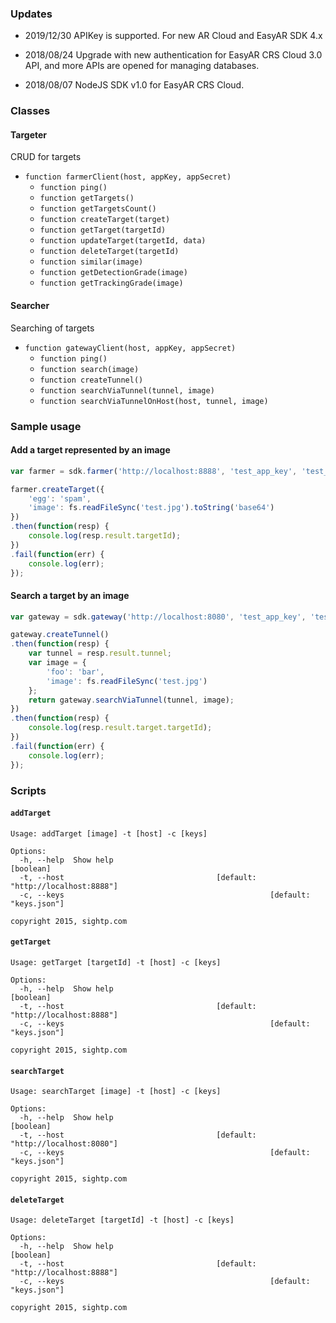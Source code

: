 ### Updates
* 2019/12/30 APIKey is supported. For new AR Cloud and EasyAR SDK 4.x

* 2018/08/24 Upgrade with new authentication for EasyAR CRS Cloud 3.0 API, and more APIs are opened for managing databases.

* 2018/08/07 NodeJS SDK v1.0 for EasyAR CRS Cloud.

### Classes

#### Targeter
CRUD for targets

* `function farmerClient(host, appKey, appSecret)`
  * `function ping()`
  * `function getTargets()`
  * `function getTargetsCount()`
  * `function createTarget(target)`
  * `function getTarget(targetId)`
  * `function updateTarget(targetId, data)`
  * `function deleteTarget(targetId)`
  * `function similar(image)`
  * `function getDetectionGrade(image)`
  * `function getTrackingGrade(image)`

#### Searcher
Searching of targets

* `function gatewayClient(host, appKey, appSecret)`
  * `function ping()`
  * `function search(image)`
  * `function createTunnel()`
  * `function searchViaTunnel(tunnel, image)`
  * `function searchViaTunnelOnHost(host, tunnel, image)`

### Sample usage

#### Add a target represented by an image
```javascript
var farmer = sdk.farmer('http://localhost:8888', 'test_app_key', 'test_app_secret');

farmer.createTarget({
    'egg': 'spam',
    'image': fs.readFileSync('test.jpg').toString('base64')
})
.then(function(resp) {
    console.log(resp.result.targetId);
})
.fail(function(err) {
    console.log(err);
});
```

#### Search a target by an image
```javascript
var gateway = sdk.gateway('http://localhost:8080', 'test_app_key', 'test_app_secret');

gateway.createTunnel()
.then(function(resp) {
    var tunnel = resp.result.tunnel;
    var image = {
        'foo': 'bar',
        'image': fs.readFileSync('test.jpg')
    };
    return gateway.searchViaTunnel(tunnel, image);
})
.then(function(resp) {
    console.log(resp.result.target.targetId);
})
.fail(function(err) {
    console.log(err);
});
```

### Scripts

#### `addTarget`
```
Usage: addTarget [image] -t [host] -c [keys]

Options:
  -h, --help  Show help                                                [boolean]
  -t, --host                                  [default: "http://localhost:8888"]
  -c, --keys                                              [default: "keys.json"]

copyright 2015, sightp.com
```

#### `getTarget`
```
Usage: getTarget [targetId] -t [host] -c [keys]

Options:
  -h, --help  Show help                                                [boolean]
  -t, --host                                  [default: "http://localhost:8888"]
  -c, --keys                                              [default: "keys.json"]

copyright 2015, sightp.com
```

#### `searchTarget`
```
Usage: searchTarget [image] -t [host] -c [keys]

Options:
  -h, --help  Show help                                                [boolean]
  -t, --host                                  [default: "http://localhost:8080"]
  -c, --keys                                              [default: "keys.json"]

copyright 2015, sightp.com
```

#### `deleteTarget`
```
Usage: deleteTarget [targetId] -t [host] -c [keys]

Options:
  -h, --help  Show help                                                [boolean]
  -t, --host                                  [default: "http://localhost:8888"]
  -c, --keys                                              [default: "keys.json"]

copyright 2015, sightp.com
```
